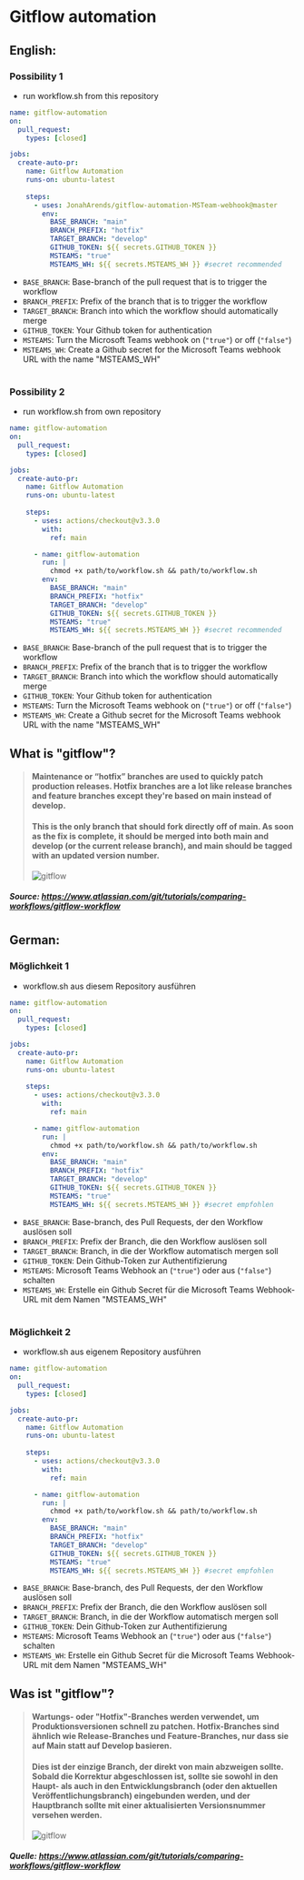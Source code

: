 # Gitflow automation

## English:

### Possibility 1
- run workflow.sh from this repository
```yaml
name: gitflow-automation
on:
  pull_request:
    types: [closed]

jobs:
  create-auto-pr:
    name: Gitflow Automation
    runs-on: ubuntu-latest
    
    steps:
      - uses: JonahArends/gitflow-automation-MSTeam-webhook@master
        env:
          BASE_BRANCH: "main"
          BRANCH_PREFIX: "hotfix"
          TARGET_BRANCH: "develop"
          GITHUB_TOKEN: ${{ secrets.GITHUB_TOKEN }}
          MSTEAMS: "true"
          MSTEAMS_WH: ${{ secrets.MSTEAMS_WH }} #secret recommended
```
- `BASE_BRANCH`: Base-branch of the pull request that is to trigger the workflow
- `BRANCH_PREFIX`: Prefix of the branch that is to trigger the workflow
- `TARGET_BRANCH`: Branch into which the workflow should automatically merge
- `GITHUB_TOKEN`: Your Github token for authentication
- `MSTEAMS`: Turn the Microsoft Teams webhook on (```"true"```) or off (```"false"```)
- `MSTEAMS_WH`: Create a Github secret for the Microsoft Teams webhook URL with the name "MSTEAMS_WH"

#
### Possibility 2
- run workflow.sh from own repository

```yaml
name: gitflow-automation
on:
  pull_request:
    types: [closed]

jobs:
  create-auto-pr:
    name: Gitflow Automation
    runs-on: ubuntu-latest
    
    steps:
      - uses: actions/checkout@v3.3.0
        with:
          ref: main

      - name: gitflow-automation
        run: | 
          chmod +x path/to/workflow.sh && path/to/workflow.sh
        env:
          BASE_BRANCH: "main"
          BRANCH_PREFIX: "hotfix"
          TARGET_BRANCH: "develop"
          GITHUB_TOKEN: ${{ secrets.GITHUB_TOKEN }}
          MSTEAMS: "true"
          MSTEAMS_WH: ${{ secrets.MSTEAMS_WH }} #secret recommended
```
- `BASE_BRANCH`: Base-branch of the pull request that is to trigger the workflow
- `BRANCH_PREFIX`: Prefix of the branch that is to trigger the workflow
- `TARGET_BRANCH`: Branch into which the workflow should automatically merge
- `GITHUB_TOKEN`: Your Github token for authentication
- `MSTEAMS`: Turn the Microsoft Teams webhook on (```"true"```) or off (```"false"```)
- `MSTEAMS_WH`: Create a Github secret for the Microsoft Teams webhook URL with the name "MSTEAMS_WH"

## What is "gitflow"?

> #### Maintenance or “hotfix” branches are used to quickly patch production releases. Hotfix branches are a lot like release branches and feature branches except they're based on main instead of develop.
> #### This is the only branch that should fork directly off of main. As soon as the fix is complete, it should be merged into both main and develop (or the current release branch), and main should be tagged with an updated version number.
> ![gitflow](https://wac-cdn.atlassian.com/dam/jcr:cc0b526e-adb7-4d45-874e-9bcea9898b4a/04%20Hotfix%20branches.svg?cdnVersion=760 "")
##### Source: https://www.atlassian.com/git/tutorials/comparing-workflows/gitflow-workflow

#

## German:

### Möglichkeit 1
- workflow.sh aus diesem Repository ausführen

```yaml
name: gitflow-automation
on:
  pull_request:
    types: [closed]

jobs:
  create-auto-pr:
    name: Gitflow Automation
    runs-on: ubuntu-latest
    
    steps:
      - uses: actions/checkout@v3.3.0
        with:
          ref: main

      - name: gitflow-automation
        run: | 
          chmod +x path/to/workflow.sh && path/to/workflow.sh
        env:
          BASE_BRANCH: "main"
          BRANCH_PREFIX: "hotfix"
          TARGET_BRANCH: "develop"
          GITHUB_TOKEN: ${{ secrets.GITHUB_TOKEN }}
          MSTEAMS: "true"
          MSTEAMS_WH: ${{ secrets.MSTEAMS_WH }} #secret empfohlen
```
- `BASE_BRANCH`: Base-branch, des Pull Requests, der den Workflow auslösen soll
- `BRANCH_PREFIX`: Prefix der Branch, die den Workflow auslösen soll
- `TARGET_BRANCH`: Branch, in die der Workflow automatisch mergen soll
- `GITHUB_TOKEN`: Dein Github-Token zur Authentifizierung
- `MSTEAMS`: Microsoft Teams Webhook an (```"true"```) oder aus (```"false"```) schalten
- `MSTEAMS_WH`: Erstelle ein Github Secret für die Microsoft Teams Webhook-URL mit dem Namen "MSTEAMS_WH"

#
### Möglichkeit 2
- workflow.sh aus eigenem Repository ausführen

```yaml
name: gitflow-automation
on:
  pull_request:
    types: [closed]

jobs:
  create-auto-pr:
    name: Gitflow Automation
    runs-on: ubuntu-latest
    
    steps:
      - uses: actions/checkout@v3.3.0
        with:
          ref: main

      - name: gitflow-automation
        run: | 
          chmod +x path/to/workflow.sh && path/to/workflow.sh
        env:
          BASE_BRANCH: "main"
          BRANCH_PREFIX: "hotfix"
          TARGET_BRANCH: "develop"
          GITHUB_TOKEN: ${{ secrets.GITHUB_TOKEN }}
          MSTEAMS: "true"
          MSTEAMS_WH: ${{ secrets.MSTEAMS_WH }} #secret empfohlen
```
- `BASE_BRANCH`: Base-branch, des Pull Requests, der den Workflow auslösen soll
- `BRANCH_PREFIX`: Prefix der Branch, die den Workflow auslösen soll
- `TARGET_BRANCH`: Branch, in die der Workflow automatisch mergen soll
- `GITHUB_TOKEN`: Dein Github-Token zur Authentifizierung
- `MSTEAMS`: Microsoft Teams Webhook an (```"true"```) oder aus (```"false"```) schalten
- `MSTEAMS_WH`: Erstelle ein Github Secret für die Microsoft Teams Webhook-URL mit dem Namen "MSTEAMS_WH"

## Was ist "gitflow"?

> #### Wartungs- oder "Hotfix"-Branches werden verwendet, um Produktionsversionen schnell zu patchen. Hotfix-Branches sind ähnlich wie Release-Branches und Feature-Branches, nur dass sie auf Main statt auf Develop basieren.
> #### Dies ist der einzige Branch, der direkt von main abzweigen sollte. Sobald die Korrektur abgeschlossen ist, sollte sie sowohl in den Haupt- als auch in den Entwicklungsbranch (oder den aktuellen Veröffentlichungsbranch) eingebunden werden, und der Hauptbranch sollte mit einer aktualisierten Versionsnummer versehen werden.
> ![gitflow](https://wac-cdn.atlassian.com/dam/jcr:cc0b526e-adb7-4d45-874e-9bcea9898b4a/04%20Hotfix%20branches.svg?cdnVersion=760 "Quelle: ")
##### Quelle: https://www.atlassian.com/git/tutorials/comparing-workflows/gitflow-workflow
